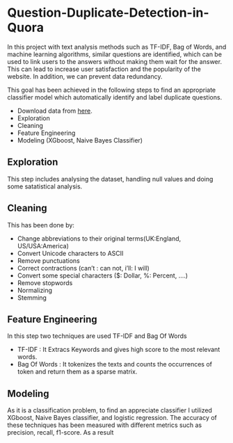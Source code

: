 # Question-Duplicate-Detection-in-Quora
In this project with text analysis methods such as TF-IDF, Bag of Words, and machine learning algorithms, similar questions are identified, which can be used to link users to the answers without making them wait for the answer. This can lead to increase user satisfaction and the popularity of the website. In addition, we can prevent data redundancy.         

This goal has been achieved in the following steps to find an appropriate classifier model which automatically identify and label duplicate questions. 
- Download data from [here](https://drive.google.com/file/d/19iWVGLBi7edqybybam56bt2Zy7vpf1Xc/view?usp=sharing).
- Exploration
- Cleaning
- Feature Engineering
- Modeling (XGboost, Naive Bayes Classifier)     

## Exploration
This step includes analysing the dataset, handling null values and doing some satatistical analysis. 

## Cleaning
This has been done by: 
- Change abbreviations to their original terms(UK:England, US/USA:America)
- Convert Unicode characters to ASCII
- Remove punctuations 
- Correct contractions (can’t : can not, i’ll: I will)
- Convert some special characters ($: Dollar, %: Percent, ….)
- Remove stopwords 
- Normalizing
- Stemming

## Feature Engineering
 In this step two techniques are used TF-IDF and Bag Of Words
 - TF-IDF : It Extracs Keywords and gives high score to the most relevant words.       
 - Bag Of Words : It tokenizes the texts and counts the occurrences of token and return them as a sparse matrix.

## Modeling 
As it is a classification problem, to find an appreciate classifier I utilized XGboost, Naive Bayes classifier, and logistic regression. The accuracy of these techniques has been measured with different metrics such as precision, recall, f1-score. 
As a result 







